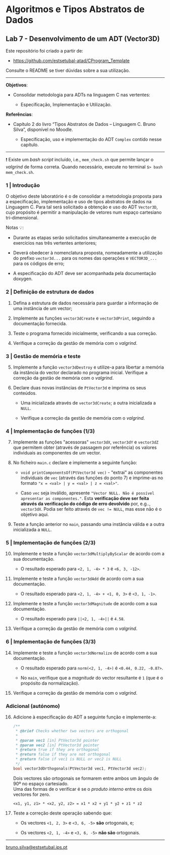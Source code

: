 # Algoritmos e Tipos Abstratos de Dados

## Lab 7 - Desenvolvimento de um ADT (Vector3D)

Este repositório foi criado a partir de:

- <https://github.com/estsetubal-atad/CProgram_Template> 

Consulte o README se tiver dúvidas sobre a sua utilização.

----

**Objetivos**:

- Consolidar metodologia para ADTs na linguagem C nas vertentes:

    - Especificação, Implementação e Utilização.

**Referências**:

- Capítulo 2 do livro “Tipos Abstratos de Dados – Linguagem C. Bruno Silva”, disponível no Moodle.

    - Especificação, uso e implementação do ADT `Complex` contido nesse capítulo.

---

:exclamation: Existe um *bash script* incluído, i.e., `mem_check.sh` que permite lançar o *valgrind* de forma correta. Quando necessário, execute no terminal `$> bash mem_check.sh`.

### 1 | Introdução

O objetivo deste laboratório é o de consolidar a metodologia proposta para a especificação, implementação e uso de tipos abstratos de dados na Linguagem C. Para tal será solicitado a obtenção e uso do ADT `Vector3D`, cujo propósito é permitir a manipulação de vetores num espaço cartesiano tri-dimensional.

Notas :bulb::

- Durante as etapas serão solicitados simultaneamente a execução de exercícios nas três vertentes anteriores;

- Deverá obedecer à nomenclatura proposta, nomeadamente a utilização do prefixo `vector3d...` para os nomes das operações e `VECTOR3D_...` para os códigos de erro;

- A especificação do ADT deve ser acompanhada pela documentação doxygen.

### 2 | Definição de estrutura de dados

1. Defina a estrutura de dados necessária para guardar a informação de uma instância de um vector;

2. Implemente as funções `vector3dCreate` e `vector3dPrint`, seguindo a documentação fornecida.

3. Teste o programa fornecido inicialmente, verificando a sua correção.

4. Verifique a correção da gestão de memória com o *valgrind*.

### 3 | Gestão de memória e teste

5. Implemente a função `vector3dDestroy` e utilize-a para libertar a memória da instância do vector declarado no programa inicial. Verifique a correção da gestão de memória com o *valgrind*.

6. Declare duas novas instâncias de `PtVector3d` e imprima os seus conteúdos. 

    - Uma inicializada através de `vector3dCreate`; a outra inicializada a `NULL`.

    - Verifique a correção da gestão de memória com o *valgrind*. 

### 4 | Implementação de funções (1/3)

7. Implemente as funções "acessoras" `vector3dX`, `vector3dY` e `vector3dZ` que permitem obter (através de passagem por referência) os valores individuais as componentes de um vector.

8. No ficheiro `main.c` declare e implemente a seguinte função:

    - `void printComponentsOf(PtVector3d vec)` - "extrai" as componentes individuais de `vec` (através das funções do ponto 7) e imprime-as no formato `"x = <val> | y = <val> | z = <val>"`.

    - Caso `vec` seja inválido, apresente `"Vector NULL. Não é possível apresentar as componentes."`. Esta **verificação deve ser feita através da verificação do código de erro devolvido** por, e.g.., `vector3dX`. Podia ser feito através de `vec != NULL`, mas esse não é o objetivo aqui.

9. Teste a função anterior no `main`, passando uma instância válida e a outra inicializada a `NULL`.

### 5 | Implementação de funções (2/3)

10. Implemente e teste a função `vector3dMultiplyByScalar` de acordo com a sua documentação. 

    - O resultado esperado para `<2, 1, -4> * 3` é `<6, 3, -12>`.

11. Implemente e teste a função `vector3dAdd` de acordo com a sua documentação. 

    - O resultado esperado para `<2, 1, -4> + <1, 0, 3>` é `<3, 1, -1>`.

12. Implemente e teste a função `vector3dMagnitude` de acordo com a sua documentação. 

    - O resultado esperado para `||<2, 1, -4>||` é `4.58`.

13. Verifique a correção da gestão de memória com o *valgrind*. 

### 6 | Implementação de funções (3/3)

14. Implemente e teste a função `vector3dNormalize` de acordo com a sua documentação. 

    - O resultado esperado para `norm(<2, 1, -4>)` é `<0.44, 0.22, -0.87>`.

    - No `main`, verifique que a *magnitude*  do vector resultante é `1` (que é o propósito da normalização).

15. Verifique a correção da gestão de memória com o *valgrind*.  

### Adicional (autónomo)

16. Adicione à especificação do ADT a seguinte função e implemente-a:

    ```cpp
    /**
     * @brief Checks whether two vectors are orthogonal
     * 
     * @param vec1 [in] PtVector3d pointer
     * @param vec2 [in] PtVector3d pointer
     * @return true if they are orthogonal
     * @return false if they are not orthogonal
     * @return false if vec1 is NULL or vec2 is NULL
     */
    bool vector3dOrthogonals(PtVector3d vec1, PtVector3d vec2);
    ```

    Dois vectores são ortogonais se formarem entre ambos um ângulo de 90º no espaço cartesiado.  
    Uma das formas de o verificar é se o *produto interno* entre os dois vectores for zero.

    `<x1, y1, z1> * <x2, y2, z2> = x1 * x2 + y1 * y2 + z1 * z2`

17. Teste a correção deste operação sabendo que:

    - Os vectores `<1, 2, 3>` e `<3, 6, -5>` **são** ortogonais, e;
        
    - Os vectores `<2, 1, -4>` e `<3, 6, -5>` **não são** ortogonais.

---

<bruno.silva@estsetubal.ips.pt>
